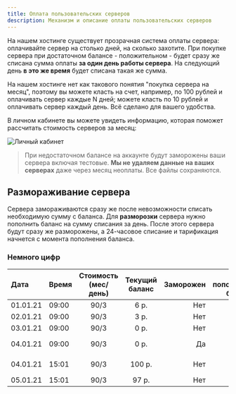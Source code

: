 ```yaml
---
title: Оплата пользовательских серверов
description: Механизм и описание оплаты пользовательских серверов
---
```


На нашем хостинге существует прозрачная система оплаты сервера: оплачивайте сервер на столько дней, на сколько захотите. При покупке сервера при достаточном балансе - положительном - будет сразу же списана сумма оплаты **за один день работы сервера**. На следующий день **в это же время** будет списана такая же сумма.

На нашем хостинге нет как такового понятия "покупка сервера на месяц", поэтому вы можете класть на счет, например, по 100 рублей и оплачивать сервер каждые N дней; можете класть по 10 рублей и оплачивать сервер каждый день. Всё сделано для вашего удобства.

В личном кабинете вы можете увидеть информацию, которая поможет рассчитать стоимость серверов за месяц:

![Личный кабинет](https://img.share.superhub.xyz/r0a6v8.png)

> При недостаточном балансе на аккаунте будут заморожены ваши сервера включая тестовые. **Мы не удаляем данные на ваших серверах** даже через месяц неоплаты. Все файлы сохраняются.

## Размораживание сервера
Сервера замораживаются сразу же после невозможности списать необходимую сумму с баланса. Для **разморозки** сервера нужно пополнить баланс на сумму списания за день. После этого сервера будут сразу же разморожены, а 24-часовое списание и тарификация начнется с момента пополнения баланса.

### Немного цифр
| Дата  | Время  | Стоимость (мес/день) | Текущий баланс | Заморожен | Время пополнения баланса | Комментарии |
|:------------- |:------------- | :---------------: | :---------------:| -------------:| -------------:| -------------:|
| 01.01.21 | 09:00 | 90/3 | 6 р. | Нет | - | |
| 02.01.21 | 09:00 | 90/3 | 3 р. | Нет | - | |
| 03.01.21 | 09:00 | 90/3 | 0 р. | Нет | - | |
| 04.01.21 | 09:00 | 90/3 | 0 р. | Да | 15:00 | Сервер размораживается |
| 04.01.21 | 15:01 | 90/3 | 100 р. | Нет | - | Новое время списания |
| 05.01.21 | 15:01 | 90/3 | 97 р. | Нет | - | |

